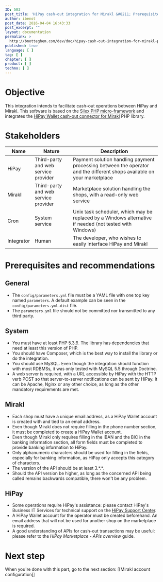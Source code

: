 ```yaml
---
ID: 503
post_title: 'HiPay cash-out integration for Mirakl &#8211; Prerequisites and recommendations'
author: ibenot
post_date: 2016-04-04 16:43:33
post_excerpt: ""
layout: documentation
permalink: >
  http://bnotteghem.com/dev/doc/hipay-cash-out-integration-for-mirakl-prerequisites-and-recommendations/3/1-1/
published: true
language: [ ]
tag: [ ]
chapter: [ ]
product: [ ]
techno: [ ]
---
```

# Objective

This integration intends to facilitate cash-out operations between HiPay and Mirakl. This software is based on the [Silex PHP micro-framework](http://silex.sensiolabs.org/) and integrates the [HiPay Wallet cash-out connector for Mirakl][repo-lib] PHP library.

# Stakeholders

| **Name** | **Nature** | **Description** |
| --- | --- | --- |
| HiPay | Third-party and web service provider | Payment solution handling payment processing between the operator and the different shops available on your marketplace |
| Mirakl | Third-party and web service provider | Marketplace solution handling the shops, with a read-only web service |
| Cron | System service | Unix task scheduler, which may be replaced by a Windows alternative if needed (not tested with Windows) |
| Integrator | Human | The developer, who wishes to easily interface HiPay and Mirakl |

# Prerequisites and recommendations

## General

- The `config/parameters.yml` file must be a YAML file with one top key named `parameters`. A default example can be seen in the `config/parameters.yml.dist` file.
- The `parameters.yml` file should not be committed nor transmitted to any third party.

## System

- You must have at least PHP 5.3.9. The library has dependencies that need at least this version of PHP.
- You should have Composer, which is the best way to install the library or do the integration.
- You should use MySQL. Even though the integration should function with most RDBMSs, it was only tested with MySQL 5.5 through Doctrine.
- A web server is required, with a URL accessible by HiPay with the HTTP verb POST so that server-to-server notifications can be sent by HiPay. It can be Apache, Nginx or any other choice, as long as the other mandatory requirements are met.

## Mirakl

- Each shop must have a unique email address, as a HiPay Wallet account is created with and tied to an email address.
- Even though Mirakl does not require filling in the phone number section, it must be completed to create a HiPay Wallet account.
- Even though Mirakl only requires filling in the IBAN and the BIC in the banking information section, all form fields must be completed to provide banking information to HiPay.
- Only alphanumeric characters should be used for filling in the fields, especially for banking information, as HiPay only accepts this category of characters.
- The version of the API should be at least 3.\*.\*.
- Should the API version be higher, as long as the concerned API being called remains backwards compatible, there won't be any problem.

## HiPay

- Some operations require HiPay's assistance: please contact HiPay's Business IT Services for technical support on the [HiPay Support Center][hipay-help].
- A HiPay Wallet account for the operator must be created beforehand. An email address that will not be used for another shop on the marketplace is required.
- A good understanding of APIs for cash-out transactions may be useful: please refer to the *HiPay Marketplace - APIs overview* guide.

# Next step
When you're done with this part, go to the next section: [[Mirakl account configuration]]

[repo-lib]: https://github.com/hipay/hipay-wallet-cashout-mirakl-library

[hipay-help]: http://help.hipay.com